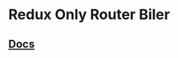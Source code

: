 # Redux Only Router Biler

## [Docs](https://github.com/faceyspacey/redux-first-router/tree/master/docs)
